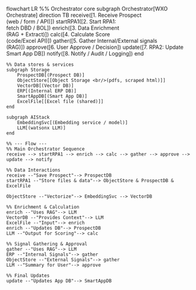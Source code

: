 flowchart LR
    %% Orchestrator core
    subgraph Orchestrator[WXO Orchestrate]
        direction TB
        receive([1. Receive Prospect <br/>(web / form / API)])
        startRPA1([2. Start RPA1: <br/>fetch DBD / BOL])
        enrich([3. Data Enrichment <br/>(RAG + Extract)])
        calc([4. Calculate Score <br/>(code/Excel API)])
        gather([5. Gather Internal/External signals <br/>(RAG)])
        approve([6. User Approve / Decision])
        update([7. RPA2: Update <br/>Smart App DB])
        notify([8. Notify / Audit / Logging])
    end

    %% Data stores & services
    subgraph Storage
        ProspectDB[(Prospect DB)]
        ObjectStore[[Object Storage <br/>(pdfs, scraped html)]]
        VectorDB[(Vector DB)]
        ERP[(Internal ERP DB)]
        SmartAppDB[(Smart App DB)]
        ExcelFile[[Excel file (shared)]]
    end

    subgraph AIStack
        EmbeddingSvc[(Embedding service / model)]
        LLM[(watsonx LLM)]
    end

    %% --- Flow ---
    %% Main Orchestrator Sequence
    receive --> startRPA1 --> enrich --> calc --> gather --> approve --> update --> notify

    %% Data Interactions
    receive --"Save Prospect"--> ProspectDB
    startRPA1 --"Store files & data"--> ObjectStore & ProspectDB & ExcelFile
    
    ObjectStore --"Vectorize"--> EmbeddingSvc --> VectorDB
    
    %% Enrichment & Calculation
    enrich --"Uses RAG"--> LLM
    VectorDB --"Provides Context"--> LLM
    ExcelFile --"Input"--> enrich
    enrich --"Updates DB"--> ProspectDB
    LLM --"Output for Scoring"--> calc
    
    %% Signal Gathering & Approval
    gather --"Uses RAG"--> LLM
    ERP --"Internal Signals"--> gather
    ObjectStore --"External Signals"--> gather
    LLM --"Summary for User"--> approve
    
    %% Final Updates
    update --"Updates App DB"--> SmartAppDB
